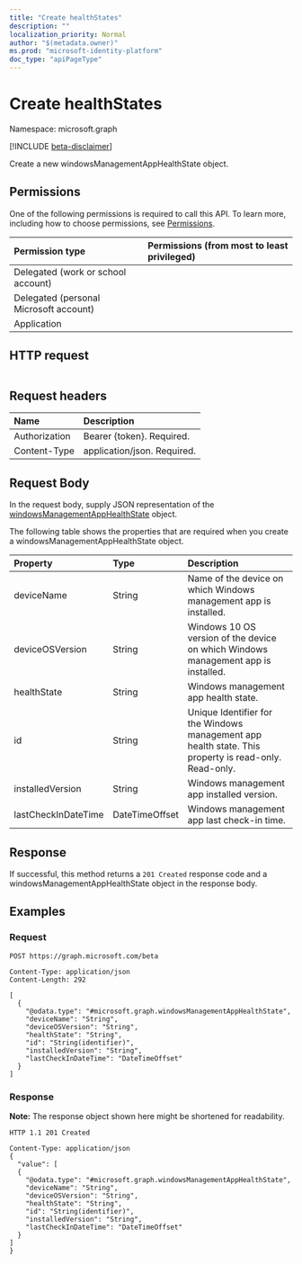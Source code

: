```yaml
---
title: "Create healthStates"
description: ""
localization_priority: Normal
author: "$(metadata.owner)"
ms.prod: "microsoft-identity-platform"
doc_type: "apiPageType"
---
```


# Create healthStates

Namespace: microsoft.graph

[!INCLUDE [beta-disclaimer](../../includes/beta-disclaimer.md)]

Create a new windowsManagementAppHealthState object.

## Permissions

One of the following permissions is required to call this API. To learn more, including how to choose permissions, see [Permissions](/graph/permissions-reference).

| Permission type                        | Permissions (from most to least privileged) |
| :------------------------------------- | :------------------------------------------ |
| Delegated (work or school account)     |                                             |
| Delegated (personal Microsoft account) |                                             |
| Application                            |                                             |

## HTTP request

<!-- {
  "blockType": "ignored"
}
-->

```http

```

## Request headers

| Name          | Description                 |
| :------------ | :-------------------------- |
| Authorization | Bearer {token}. Required.   |
| Content-Type  | application/json. Required. |

## Request Body

In the request body, supply JSON representation of the [windowsManagementAppHealthState](../resources/intune-windowsmanagementapphealthstate.md) object.

<!-- Actions and Functions -->

<!-- CRUD Methods -->

The following table shows the properties that are required when you create a windowsManagementAppHealthState object.

| Property            | Type           | Description                                                                                           |
| :------------------ | :------------- | :---------------------------------------------------------------------------------------------------- |
| deviceName          | String         | Name of the device on which Windows management app is installed.                                      |
| deviceOSVersion     | String         | Windows 10 OS version of the device on which Windows management app is installed.                     |
| healthState         | String         | Windows management app health state.                                                                  |
| id                  | String         | Unique Identifier for the Windows management app health state. This property is read-only. Read-only. |
| installedVersion    | String         | Windows management app installed version.                                                             |
| lastCheckInDateTime | DateTimeOffset | Windows management app last check-in time.                                                            |

## Response

If successful, this method returns a `201 Created` response code and a windowsManagementAppHealthState object in the response body.

## Examples

### Request

<!-- {
  "blockType": "request",
  "name": "create_healthstates"
}
-->

```http
POST https://graph.microsoft.com/beta

Content-Type: application/json
Content-Length: 292

[
  {
    "@odata.type": "#microsoft.graph.windowsManagementAppHealthState",
    "deviceName": "String",
    "deviceOSVersion": "String",
    "healthState": "String",
    "id": "String(identifier)",
    "installedVersion": "String",
    "lastCheckInDateTime": "DateTimeOffset"
  }
]

```

### Response

**Note:** The response object shown here might be shortened for readability.

<!-- {
  "blockType": "response",
  "truncated": true,
  "@odata.type": "$(this.ReturnTypeFullName)"
}
-->

```http
HTTP 1.1 201 Created

Content-Type: application/json
{
  "value": [
  {
    "@odata.type": "#microsoft.graph.windowsManagementAppHealthState",
    "deviceName": "String",
    "deviceOSVersion": "String",
    "healthState": "String",
    "id": "String(identifier)",
    "installedVersion": "String",
    "lastCheckInDateTime": "DateTimeOffset"
  }
]
}

```
